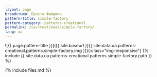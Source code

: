 ```yaml
---
layout: page
breadcrumb: Проста Фабрика
pattern-title: simple-factory
pattern-category: patterns-creational
permalink: /ua/creational/simple-factory/
lang: ua
---
```


![{{ page.pattern-title }}]({{ site.baseurl }}{{ site.data.ua.patterns-creational.patterns.simple-factory.img }}){:class="img-responsive"}
{% include {{ site.data.ua.patterns-creational.patterns.simple-factory.path }} %}

{% include files.md %}